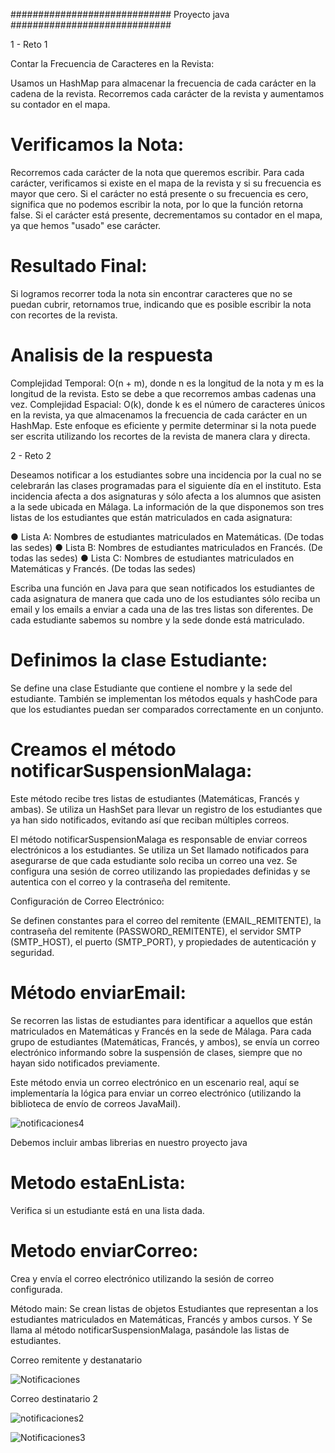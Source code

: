 ############################# Proyecto java #############################

1 - Reto 1

Contar la Frecuencia de Caracteres en la Revista:

Usamos un HashMap para almacenar la frecuencia de cada carácter en la cadena de la revista. Recorremos cada carácter de la revista y aumentamos su contador en el mapa.

# Verificamos la Nota:

Recorremos cada carácter de la nota que queremos escribir. Para cada carácter, verificamos si existe en el mapa de la revista y si su frecuencia es mayor que cero.
Si el carácter no está presente o su frecuencia es cero, significa que no podemos escribir la nota, por lo que la función retorna false.
Si el carácter está presente, decrementamos su contador en el mapa, ya que hemos "usado" ese carácter.

# Resultado Final:

Si logramos recorrer toda la nota sin encontrar caracteres que no se puedan cubrir, retornamos true, indicando que es posible escribir la nota con recortes de la revista.

# Analisis de la respuesta 

Complejidad Temporal: O(n + m), donde n es la longitud de la nota y m es la longitud de la revista. Esto se debe a que recorremos ambas cadenas una vez.
Complejidad Espacial: O(k), donde k es el número de caracteres únicos en la revista, ya que almacenamos la frecuencia de cada carácter en un HashMap.
Este enfoque es eficiente y permite determinar si la nota puede ser escrita utilizando los recortes de la revista de manera clara y directa.

2 - Reto 2

Deseamos notificar a los estudiantes sobre una incidencia por la cual no se celebrarán las clases 
programadas para el siguiente día en el instituto. Esta incidencia afecta a dos asignaturas y sólo 
afecta a los alumnos que asisten a la sede ubicada en Málaga. La información de la que 
disponemos son tres listas de los estudiantes que están matriculados en cada asignatura:

 ● Lista A: Nombres de estudiantes matriculados en Matemáticas. (De todas las sedes)
 ● Lista B: Nombres de estudiantes matriculados en Francés. (De todas las sedes)
 ● Lista C: Nombres de estudiantes matriculados en Matemáticas y Francés. (De todas las 
sedes)

 Escriba una función en Java para que sean notificados los estudiantes de cada asignatura de 
manera que cada uno de los estudiantes sólo reciba un email y los emails a enviar a cada una de 
las tres listas son diferentes.
 De cada estudiante sabemos su nombre y la sede donde está matriculado.
 
# Definimos la clase Estudiante: 

Se define una clase Estudiante que contiene el nombre y la sede del estudiante. También se implementan los métodos equals y hashCode para que los estudiantes puedan ser comparados correctamente en un conjunto.

# Creamos el método notificarSuspensionMalaga:

Este método recibe tres listas de estudiantes (Matemáticas, Francés y ambas).
Se utiliza un HashSet para llevar un registro de los estudiantes que ya han sido notificados, evitando así que reciban múltiples correos.

El método notificarSuspensionMalaga es responsable de enviar correos electrónicos a los estudiantes.
Se utiliza un Set llamado notificados para asegurarse de que cada estudiante solo reciba un correo una vez.
Se configura una sesión de correo utilizando las propiedades definidas y se autentica con el correo y la contraseña del remitente.

Configuración de Correo Electrónico:

Se definen constantes para el correo del remitente (EMAIL_REMITENTE), la contraseña del remitente (PASSWORD_REMITENTE), el servidor SMTP (SMTP_HOST), el puerto (SMTP_PORT), y propiedades de autenticación y seguridad.

# Método enviarEmail:

Se recorren las listas de estudiantes para identificar a aquellos que están matriculados en Matemáticas y Francés en la sede de Málaga.
Para cada grupo de estudiantes (Matemáticas, Francés, y ambos), se envía un correo electrónico informando sobre la suspensión de clases, siempre que no hayan sido notificados previamente.

Este método envia un correo electrónico en un escenario real, aquí se implementaría la lógica para enviar un correo electrónico (utilizando la biblioteca de envío de correos JavaMail).

![notificaciones4](https://github.com/user-attachments/assets/5d889aab-f80f-4815-813c-3e94ca0dbb78)

Debemos incluir ambas librerias en nuestro proyecto java

# Metodo estaEnLista:
Verifica si un estudiante está en una lista dada.

# Metodo enviarCorreo:
Crea y envía el correo electrónico utilizando la sesión de correo configurada.

Método main:
Se crean listas de objetos Estudiantes que representan a los estudiantes matriculados en Matemáticas, Francés y ambos cursos. Y Se llama al método notificarSuspensionMalaga, pasándole las listas de estudiantes.

Correo remitente y destanatario

![Notificaciones](https://github.com/user-attachments/assets/f5b8ca40-83a4-43d0-8f8e-1be640fd8900)


Correo destinatario 2

![notificaciones2](https://github.com/user-attachments/assets/f8529b9f-dd4f-4fba-b5fe-458cf004b44c)


![Notificaciones3](https://github.com/user-attachments/assets/23f1c5db-17e5-4bbe-82be-6294f1d5aaea)


